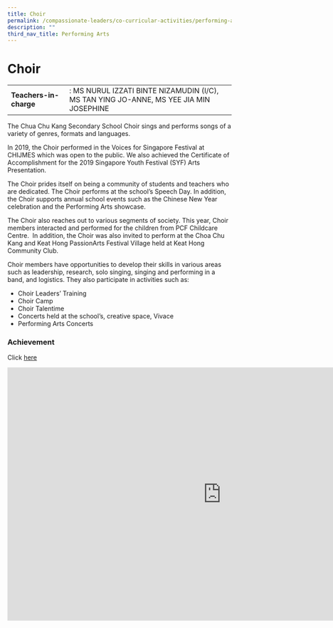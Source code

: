 ```yaml
---
title: Choir
permalink: /compassionate-leaders/co-curricular-activities/performing-arts/choir/
description: ""
third_nav_title: Performing Arts
---
```

# **Choir**

|  	|  	|
|---	|---	|
| **Teachers-in-charge** 	| : MS NURUL IZZATI BINTE NIZAMUDIN (I/C), MS TAN YING JO-ANNE, MS YEE JIA MIN JOSEPHINE 	|



The Chua Chu Kang Secondary School Choir sings and performs songs of a variety of genres, formats and languages.  

In 2019, the Choir performed in the Voices for Singapore Festival at CHIJMES which was open to the public. We also achieved the Certificate of Accomplishment for the 2019 Singapore Youth Festival (SYF) Arts Presentation.&nbsp;

The Choir prides itself on being a community of students and teachers who are dedicated. The Choir performs at the school’s Speech Day. In addition, the Choir supports annual school events such as the Chinese New Year celebration and the Performing Arts showcase.

The Choir also reaches out to various segments of society. This year, Choir members interacted and performed for the children from PCF Childcare Centre.&nbsp; In addition, the Choir was also invited to perform at the Choa Chu Kang and Keat Hong PassionArts Festival Village held at Keat Hong Community Club.

Choir members have opportunities to develop their skills in various areas such as leadership, research, solo singing, singing and performing in a band, and logistics. They also participate in activities such as:

*   Choir Leaders’ Training
*   Choir Camp
*   Choir Talentime
*   Concerts held at the school’s, creative space, Vivace
*   Performing Arts Concerts


### Achievement

Click&nbsp;[here](https://staging.du7l9z039t2jh.amplifyapp.com/compassionate-leaders/cca-achievements/)


<iframe allowfullscreen="true" height="569" width="960" frameborder="0" src="https://docs.google.com/presentation/d/e/2PACX-1vRLQhaK9MBBZP8FXVTY3OXXujZX4nmvMXf5XTj7JYDroA_NnOOQJaH7BxFfJuBInj8wwtF20kDuKqKl/embed?start=true&amp;loop=true&amp;delayms=3000"></iframe>